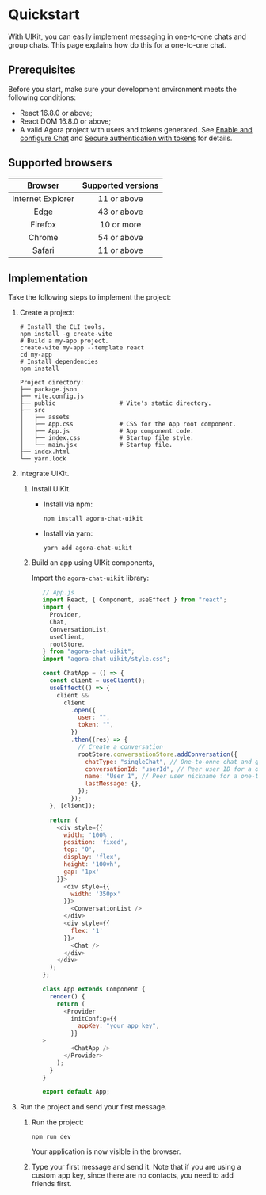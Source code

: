 # Quickstart

With UIKit, you can easily implement messaging in one-to-one chats and group chats. This page explains how do this for a one-to-one chat.

## Prerequisites

Before you start, make sure your development environment meets the following conditions:

- React 16.8.0 or above;
- React DOM 16.8.0 or above;
- A valid Agora project with users and tokens generated. See [Enable and configure Chat](https://docs.agora.io/en/agora-chat/get-started/enable) and [Secure authentication with tokens](https://docs.agora.io/en/agora-chat/develop/authentication) for details. 

## Supported browsers

|      Browser      | Supported versions |
|:-----------------:|:------------------:|
| Internet Explorer |    11 or above     |
|       Edge        |    43 or above     |
|      Firefox      |     10 or more     |
|      Chrome       |    54 or above     |
|      Safari       |    11 or above     |

## Implementation

Take the following steps to implement the project:

1. Create a project:

    ```shell
    # Install the CLI tools.
    npm install -g create-vite
    # Build a my-app project.
    create-vite my-app --template react 
    cd my-app
    # Install dependencies
    npm install
    ```

    ```
    Project directory:
    ├── package.json
    ├── vite.config.js  
    ├── public                  # Vite's static directory.
    ├── src
    │   ├── assets
    │   ├── App.css             # CSS for the App root component.
    │   ├── App.js              # App component code.
    │   ├── index.css           # Startup file style.
    │   └── main.jsx            # Startup file.
    ├── index.html
    └── yarn.lock
    ```

1. Integrate UIKIt.

   1. Install UIKIt.

       - Install via npm:
    
           ```
           npm install agora-chat-uikit
           ```
    
       - Install via yarn:
    
           ```
           yarn add agora-chat-uikit
           ```
   
   1. Build an app using UIKit components,
    
      Import the `agora-chat-uikit` library:
    
       ```javascript
          // App.js
          import React, { Component, useEffect } from "react";
          import {
            Provider,
            Chat,
            ConversationList,
            useClient,
            rootStore,
          } from "agora-chat-uikit";
          import "agora-chat-uikit/style.css";
    
          const ChatApp = () => {
            const client = useClient();
            useEffect(() => {
              client &&
                client
                  .open({
                    user: "",
                    token: "",
                  })
                  .then((res) => {
                    // Create a conversation
                    rootStore.conversationStore.addConversation({
                      chatType: "singleChat", // One-to-onne chat and group chat are 'singleChat' and 'groupChat', respectively.
                      conversationId: "userId", // Peer user ID for a one-to-one chat, group ID for a group chat.
                      name: "User 1", // Peer user nickname for a one-to-one chat, group name for a group chat.
                      lastMessage: {},
                    });
                  });
            }, [client]);
    
            return (
              <div style={{
                width: '100%',
                position: 'fixed',
                top: '0',
                display: 'flex',
                height: '100vh',
                gap: '1px'
              }}>
                <div style={{
                  width: '350px'
                }}>
                  <ConversationList />
                </div>
                <div style={{
                  flex: '1'
                }}>
                  <Chat />
                </div>
              </div>
            );
          };
    
          class App extends Component {
            render() {
              return (
                <Provider
                  initConfig={{
                    appKey: "your app key",
                  }}
          >
                  <ChatApp />
                </Provider>
              );
            }
          }
    
          export default App;
       ```

3. Run the project and send your first message.

   1. Run the project:

       ```
       npm run dev
       ```
   
       Your application is now visible in the browser.

   1. Type your first message and send it. Note that if you are using a custom app key, since there are no contacts, you need to add friends first.




